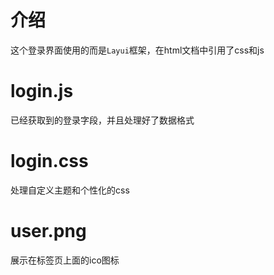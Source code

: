 # 介绍

这个登录界面使用的而是`Layui`框架，在html文档中引用了css和js

# login.js

已经获取到的登录字段，并且处理好了数据格式

# login.css

处理自定义主题和个性化的css

# user.png

展示在标签页上面的ico图标


